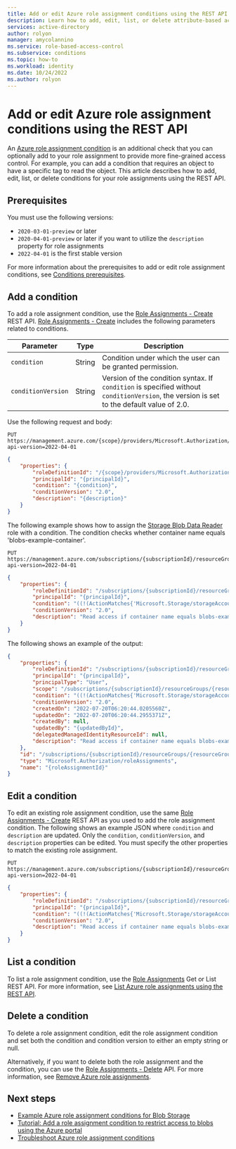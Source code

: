 ```yaml
---
title: Add or edit Azure role assignment conditions using the REST API - Azure ABAC
description: Learn how to add, edit, list, or delete attribute-based access control (ABAC) conditions in Azure role assignments using the REST API and Azure role-based access control (Azure RBAC).
services: active-directory
author: rolyon
manager: amycolannino
ms.service: role-based-access-control
ms.subservice: conditions
ms.topic: how-to
ms.workload: identity
ms.date: 10/24/2022
ms.author: rolyon
---
```


# Add or edit Azure role assignment conditions using the REST API

An [Azure role assignment condition](conditions-overview.md) is an additional check that you can optionally add to your role assignment to provide more fine-grained access control. For example, you can add a condition that requires an object to have a specific tag to read the object. This article describes how to add, edit, list, or delete conditions for your role assignments using the REST API.

## Prerequisites

You must use the following versions:

- `2020-03-01-preview` or later
- `2020-04-01-preview` or later if you want to utilize the `description` property for role assignments
- `2022-04-01` is the first stable version

For more information about the prerequisites to add or edit role assignment conditions, see [Conditions prerequisites](conditions-prerequisites.md).

## Add a condition

To add a role assignment condition, use the [Role Assignments - Create](/rest/api/authorization/role-assignments/create) REST API. [Role Assignments - Create](/rest/api/authorization/role-assignments/create) includes the following parameters related to conditions.

| Parameter | Type | Description |
| --- | --- | --- |
| `condition` | String | Condition under which the user can be granted permission. |
| `conditionVersion` | String | Version of the condition syntax. If `condition` is specified without `conditionVersion`, the version is set to the default value of 2.0. |

Use the following request and body:

```http
PUT https://management.azure.com/{scope}/providers/Microsoft.Authorization/roleAssignments/{roleAssignmentId}?api-version=2022-04-01
```

```json
{
    "properties": {
        "roleDefinitionId": "/{scope}/providers/Microsoft.Authorization/roleDefinitions/{roleDefinitionId}",
        "principalId": "{principalId}",
        "condition": "{condition}",
        "conditionVersion": "2.0",
        "description": "{description}"
    }
}
```

The following example shows how to assign the [Storage Blob Data Reader](built-in-roles.md#storage-blob-data-reader) role with a condition. The condition checks whether container name equals 'blobs-example-container'.

```http
PUT https://management.azure.com/subscriptions/{subscriptionId}/resourceGroups/{resourceGroupName}/providers/Microsoft.Authorization/roleAssignments/{roleAssignmentId}?api-version=2022-04-01
```

```json
{
    "properties": {
        "roleDefinitionId": "/subscriptions/{subscriptionId}/resourceGroups/{resourceGroupName}/providers/Microsoft.Authorization/roleDefinitions/2a2b9908-6ea1-4ae2-8e65-a410df84e7d1",
        "principalId": "{principalId}",
        "condition": "((!(ActionMatches{'Microsoft.Storage/storageAccounts/blobServices/containers/blobs/read'})) OR (@Resource[Microsoft.Storage/storageAccounts/blobServices/containers:name] StringEquals 'blobs-example-container'))",
        "conditionVersion": "2.0",
        "description": "Read access if container name equals blobs-example-container"
    }
}
```

The following shows an example of the output:

```json
{
    "properties": {
        "roleDefinitionId": "/subscriptions/{subscriptionId}/resourceGroups/{resourceGroupName}/providers/Microsoft.Authorization/roleDefinitions/2a2b9908-6ea1-4ae2-8e65-a410df84e7d1",
        "principalId": "{principalId}",
        "principalType": "User",
        "scope": "/subscriptions/{subscriptionId}/resourceGroups/{resourceGroupName}",
        "condition": "((!(ActionMatches{'Microsoft.Storage/storageAccounts/blobServices/containers/blobs/read'})) OR (@Resource[Microsoft.Storage/storageAccounts/blobServices/containers:name] StringEquals 'blobs-example-container'))",
        "conditionVersion": "2.0",
        "createdOn": "2022-07-20T06:20:44.0205560Z",
        "updatedOn": "2022-07-20T06:20:44.2955371Z",
        "createdBy": null,
        "updatedBy": "{updatedById}",
        "delegatedManagedIdentityResourceId": null,
        "description": "Read access if container name equals blobs-example-container"
    },
    "id": "/subscriptions/{subscriptionId}/resourceGroups/{resourceGroupName}/providers/Microsoft.Authorization/roleAssignments/{roleAssignmentId}",
    "type": "Microsoft.Authorization/roleAssignments",
    "name": "{roleAssignmentId}"
}
```

## Edit a condition

To edit an existing role assignment condition, use the same [Role Assignments - Create](/rest/api/authorization/role-assignments/create) REST API as you used to add the role assignment condition. The following shows an example JSON where `condition` and `description` are updated. Only the `condition`, `conditionVersion`, and `description` properties can be edited. You must specify the other properties to match the existing role assignment.

```http
PUT https://management.azure.com/subscriptions/{subscriptionId}/resourceGroups/{resourceGroupName}/providers/Microsoft.Authorization/roleAssignments/{roleAssignmentId}?api-version=2022-04-01
```

```json
{
    "properties": {
        "roleDefinitionId": "/subscriptions/{subscriptionId}/resourceGroups/{resourceGroupName}/providers/Microsoft.Authorization/roleDefinitions/2a2b9908-6ea1-4ae2-8e65-a410df84e7d1",
        "principalId": "{principalId}",
        "condition": "((!(ActionMatches{'Microsoft.Storage/storageAccounts/blobServices/containers/blobs/read'})) OR (@Resource[Microsoft.Storage/storageAccounts/blobServices/containers:name] StringEquals 'blobs-example-container' OR @Resource[Microsoft.Storage/storageAccounts/blobServices/containers:name] StringEquals 'blobs-example-container2'))",
        "conditionVersion": "2.0",
        "description": "Read access if container name equals blobs-example-container or blobs-example-container2"
    }
}
```

## List a condition

To list a role assignment condition, use the [Role Assignments](/rest/api/authorization/role-assignments) Get or List REST API. For more information, see [List Azure role assignments using the REST API](role-assignments-list-rest.md).

## Delete a condition

To delete a role assignment condition, edit the role assignment condition and set both the condition and condition version to either an empty string or null.

Alternatively, if you want to delete both the role assignment and the condition, you can use the [Role Assignments - Delete](/rest/api/authorization/role-assignments/delete) API. For more information, see [Remove Azure role assignments](role-assignments-remove.md).

## Next steps

- [Example Azure role assignment conditions for Blob Storage](../storage/blobs/storage-auth-abac-examples.md)
- [Tutorial: Add a role assignment condition to restrict access to blobs using the Azure portal](../storage/blobs/storage-auth-abac-portal.md)
- [Troubleshoot Azure role assignment conditions](conditions-troubleshoot.md)
